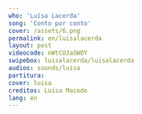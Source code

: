 ```yaml
---
who: 'Luísa Lacerda'
song: 'Conto por conto'
cover: /assets/6.png
permalink: en/luisalacerda
layout: post
videocode: nWtCOJaSWOY
swipebox: luisalacerda/luisalacerda
audios: sounds/luisa 
partitura: 
cover: luisa
creditos: Luisa Macedo
lang: en
---
```

